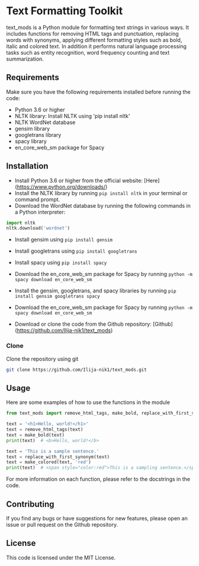 # Text Formatting Toolkit

text_mods is a Python module for formatting text strings in various ways. It includes functions for removing HTML tags and punctuation, replacing words with synonyms, applying different formatting styles such as bold, italic and colored text. In addition it performs natural language processing tasks such as entity recognition, word frequency counting and text summarization.

## Requirements

Make sure you have the following requirements installed before running the code:

* Python 3.6 or higher
* NLTK library: Install NLTK using 'pip install nltk'
* NLTK WordNet database
* gensim library
* googletrans library
* spacy library
* en_core_web_sm package for Spacy

## Installation

* Install Python 3.6 or higher from the official website: [Here] (<https://www.python.org/downloads/>)
* Install the NLTK library by running ```pip install nltk``` in your terminal or command prompt.
* Download the WordNet database by running the following commands in a Python interpreter:

``` Python
import nltk
nltk.download('wordnet')
```

* Install gensim using ```pip install gensim```
* Install googletrans using ```pip install googletrans```
* Install spacy using ```pip install spacy```
* Download the en_core_web_sm package for Spacy by running ```python -m spacy download en_core_web_sm```
* Install the gensim, googletrans, and spacy libraries by running ```pip install gensim googletrans spacy```

* Download the en_core_web_sm package for Spacy by running ```python -m spacy download en_core_web_sm```
* Download or clone the code from the Github repository: [Github] (<https://github.com/Ilija-nik1/text_mods>)

### Clone

Clone the repository using git

``` bash
git clone https://github.com/Ilija-nik1/text_mods.git
```

## Usage

Here are some examples of how to use the functions in the module

``` Python
from text_mods import remove_html_tags, make_bold, replace_with_first_synonym, make_colored

text = '<h1>Hello, world!</h1>'
text = remove_html_tags(text)
text = make_bold(text)
print(text)  # <b>Hello, world!</b>

text = 'This is a sample sentence.'
text = replace_with_first_synonym(text)
text = make_colored(text, 'red')
print(text)  # <span style="color:red">This is a sampling sentence.</span>
```

For more information on each function, please refer to the docstrings in the code.

## Contributing

If you find any bugs or have suggestions for new features, please open an issue or pull request on the Github repository.

## License

This code is licensed under the MIT License.
